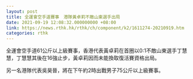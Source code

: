 ```yaml
---
layout: post
title: 全運會空手道賽事　港隊黃卓莉不敵山東選手出局
date: 2021-09-19 12:08:32.000000000 +08:00
link: https://news.rthk.hk/rthk/ch/component/k2/1611274-20210919.htm
categories: rthk
---
```


全運會空手道61公斤以上級賽事，香港代表黃卓莉在首圈以0:1不敵山東選手丁慧慧，丁慧慧其後在16強止步，黃卓莉因而未能換取復活賽資格出局。

另一名港隊代表吳昊晉，將在下午約2時出戰男子75公斤以上級賽事。
